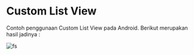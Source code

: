 # Custom List View
Contoh penggunaan Custom List View pada Android. Berikut merupakan hasil jadinya :

![fs](https://cloud.githubusercontent.com/assets/24661720/26009400/cc802afa-3772-11e7-9a86-f7d4ff65d190.PNG)
